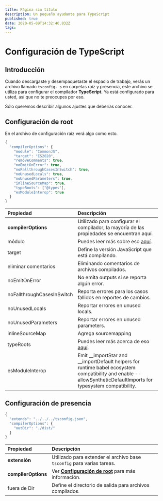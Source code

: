 ```yaml
---
title: Página sin título
description: Un pequeño ayudante para TypeScript
published: true
date: 2020-05-09T14:32:40.832Z
tags:
---
```


# Configuración de TypeScript

## Introducción

Cuando descargaste y desempaquetaste el espacio de trabajo, verás un archivo llamado `tsconfig. s` en carpetas raíz y presencia, este archivo se utiliza para configurar el compilador **TypeScript**. Ya está configurado para usted, así que no te preocupes por eso.

Sólo queremos describir algunos ajustes que deberías conocer.

## Configuración de root

En el archivo de configuración raíz verá algo como esto.

```javascript
{
  "compilerOptions": {
    "module": "CommonJS",
    "target": "ES2020",
    "removeComments": true,
    "noEmitOnError": true,
    "noFallthroughCasesInSwitch": true,
    "noUnusedLocals": true,
    "noUnusedParameters": true,
    "inlineSourceMap": true,
    "typeRoots": ["@types"],
    "esModuleInterop": true
  }
}
```

| Propiedad                  | Descripción                                                                                                                                                         |
|:-------------------------- |:------------------------------------------------------------------------------------------------------------------------------------------------------------------- |
| **compilerOptions**        | Utilizado para configurar el compilador, la mayoría de las propiedades se encuentran aquí.                                                                          |
| módulo                     | Puedes leer más sobre eso [aquí](https://www.typescriptlang.org/docs/handbook/modules.html).                                                                        |
| target                     | Define la versión JavaScript que está compilando.                                                                                                                   |
| eliminar comentarios       | Eliminando comentarios de archivos compilados.                                                                                                                      |
| noEmitOnError              | No emita outputs si se reporta algún error.                                                                                                                         |
| noFallthroughCasesInSwitch | Reporta errores para los casos fallidos en reportes de cambios.                                                                                                     |
| noUnusedLocals             | Reportar errores en unused locals.                                                                                                                                  |
| noUnusedParameters         | Reportar errores en unused parameters.                                                                                                                              |
| inlineSourceMap            | Agrega sourcemapping                                                                                                                                                |
| typeRoots                  | Puedes leer más acerca de eso [aquí](https://www.typescriptlang.org/docs/handbook/tsconfig-json.html#types-typeroots-and-types).                                    |
| esModuleInterop            | Emit __importStar and __importDefault helpers for runtime babel ecosystem compatibility and enable --allowSyntheticDefaultImports for typesystem compatibility. |

## Configuración de presencia

```javascript
{
  "extends": "../../../tsconfig.json",
  "compilerOptions": {
    "outDir": "./dist/"
  }
}
```

| Propiedad           | Descripción                                                                                      |
|:------------------- |:------------------------------------------------------------------------------------------------ |
| **extensión**       | Utilizado para extender el archivo base `tsconfig` para varias tareas.                           |
| **compilerOptions** | Ver [**Configuración de root**](/dev/presence/tsconfig#root-configuration) para más información. |
| fuera de Dir        | Define el directorio de salida para archivos compilados.                                         |
